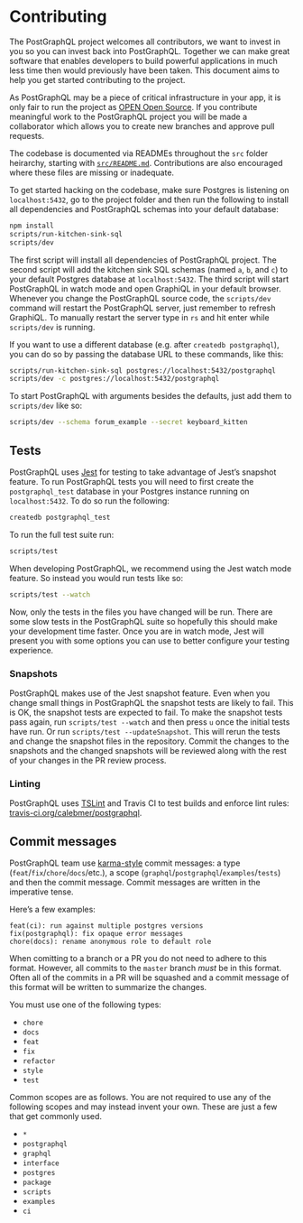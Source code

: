 # Contributing
The PostGraphQL project welcomes all contributors, we want to invest in you so you can invest back into PostGraphQL. Together we can make great software that enables developers to build powerful applications in much less time then would previously have been taken. This document aims to help you get started contributing to the project.

As PostGraphQL may be a piece of critical infrastructure in your app, it is only fair to run the project as [OPEN Open Source](http://openopensource.org/). If you contribute meaningful work to the PostGraphQL project you will be made a collaborator which allows you to create new branches and approve pull requests.

The codebase is documented via READMEs throughout the `src` folder heirarchy, starting with [`src/README.md`](src/README.md). Contributions are also encouraged where these files are missing or inadequate.

To get started hacking on the codebase, make sure Postgres is listening on `localhost:5432`, go to the project folder and then run the following to install all dependencies and PostGraphQL schemas into your default database:

```bash
npm install
scripts/run-kitchen-sink-sql
scripts/dev
```

The first script will install all dependencies of PostGraphQL project. The second script will add the kitchen sink SQL schemas (named `a`, `b`, and `c`) to your default Postgres database at `localhost:5432`. The third script will start PostGraphQL in watch mode and open GraphiQL in your default browser. Whenever you change the PostGraphQL source code, the `scripts/dev` command will restart the PostGraphQL server, just remember to refresh GraphiQL. To manually restart the server type in `rs` and hit enter while `scripts/dev` is running.

If you want to use a different database (e.g. after `createdb postgraphql`), you can do so by passing the database URL to these commands, like this:

```bash
scripts/run-kitchen-sink-sql postgres://localhost:5432/postgraphql
scripts/dev -c postgres://localhost:5432/postgraphql
```

To start PostGraphQL with arguments besides the defaults, just add them to `scripts/dev` like so:

```bash
scripts/dev --schema forum_example --secret keyboard_kitten
```

## Tests
PostGraphQL uses [Jest](http://facebook.github.io/jest/) for testing to take advantage of Jest’s snapshot feature. To run PostGraphQL tests you will need to first create the `postgraphql_test` database in your Postgres instance running on `localhost:5432`. To do so run the following:

```bash
createdb postgraphql_test
```

To run the full test suite run:

```bash
scripts/test
```

When developing PostGraphQL, we recommend using the Jest watch mode feature. So instead you would run tests like so:

```bash
scripts/test --watch
```

Now, only the tests in the files you have changed will be run. There are some slow tests in the PostGraphQL suite so hopefully this should make your development time faster. Once you are in watch mode, Jest will present you with some options you can use to better configure your testing experience.

### Snapshots
PostGraphQL makes use of the Jest snapshot feature. Even when you change small things in PostGraphQL the snapshot tests are likely to fail. This is OK, the snapshot tests are expected to fail. To make the snapshot tests pass again, run `scripts/test --watch` and then press `u` once the initial tests have run. Or run `scripts/test --updateSnapshot`. This will rerun the tests and change the snapshot files in the repository. Commit the changes to the snapshots and the changed snapshots will be reviewed along with the rest of your changes in the PR review process.

### Linting
PostGraphQL uses [TSLint](http://palantir.github.io/tslint/) and Travis CI to test builds and enforce lint rules:
[travis-ci.org/calebmer/postgraphql](https://travis-ci.org/calebmer/postgraphql).

## Commit messages
PostGraphQL team use [karma-style](http://karma-runner.github.io/1.0/dev/git-commit-msg.html) commit messages: a type
(`feat`/`fix`/`chore`/`docs`/etc.), a scope (`graphql`/`postgraphql`/`examples`/`tests`) and
then the commit message. Commit messages are written in the imperative tense.

Here’s a few examples:

```
feat(ci): run against multiple postgres versions
fix(postgraphql): fix opaque error messages
chore(docs): rename anonymous role to default role
```

When comitting to a branch or a PR you do not need to adhere to this format. However, all commits to the `master` branch *must* be in this format. Often all of the commits in a PR will be squashed and a commit message of this format will be written to summarize the changes.

You must use one of the following types:

- `chore`
- `docs`
- `feat`
- `fix`
- `refactor`
- `style`
- `test`

Common scopes are as follows. You are not required to use any of the following scopes and may instead invent your own. These are just a few that get commonly used.

- `*`
- `postgraphql`
- `graphql`
- `interface`
- `postgres`
- `package`
- `scripts`
- `examples`
- `ci`
